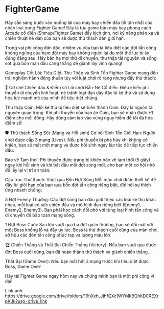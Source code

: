 # FighterGame
Hãy sẵn sàng bước vào buồng lái của máy bay chiến đấu tối tân nhất của nhân loại trong Fighter Game! Đây là tựa game bắn máy bay phong cách Arcade cổ điển (Shmup/Fighter Game) đầy kịch tính, nơi kỹ năng phản xạ và chiến thuật né đạn của bạn sẽ được thử thách đến giới hạn.

Trong vai phi công đơn độc, nhiệm vụ của bạn là tiêu diệt các đợt tấn công không ngừng của hạm đội máy bay không người lái do một thế lực bí ẩn đứng đằng sau. Hãy bắn hạ mọi thứ di chuyển, thu thập tài nguyên và sống sót qua bốn màn đấu căng thẳng để giành lấy vinh quang!

Gameplay Cốt Lõi: Tiêu Diệt, Thu Thập và Sinh Tồn
Fighter Game mang đến trải nghiệm hành động thuần túy với luật chơi rõ ràng nhưng đầy thử thách:

🚀 Cơ chế Chiến đấu & Điểm số
Lối chơi Bắn-Né Cổ điển: Điều khiển phi thuyền di chuyển linh hoạt, né tránh loạt đạn dày đặc từ kẻ thù và sử dụng hỏa lực mạnh mẽ của mình để tiêu diệt chúng.

Thu thập Coin: Mỗi kẻ thù bị tiêu diệt sẽ biến thành Coin. Đây là nguồn tài nguyên quan trọng. Khi phi thuyền của bạn ăn Coin, bạn sẽ nhận được +1 điểm cho mỗi đồng. Hãy dũng cảm lao vào vùng nguy hiểm để tối đa hóa điểm số!

🛡️ Thử thách Sống Sót (Mạng và Hồi sinh)
Cơ hội Sinh Tồn Giới Hạn: Người chơi được cấp 3 mạng (Lives). Nếu phi thuyền bị phá hủy khi không có khiên, bạn sẽ mất một mạng và được hồi sinh ngay lập tức để tiếp tục chiến đấu.

Bảo vệ Tạm thời: Phi thuyền được trang bị khiên bảo vệ tạm thời (5 giây) ngay khi hồi sinh và khi bắt đầu mỗi đợt sóng mới, cho bạn một cơ hội nhỏ để lấy lại vị trí an toàn.

Cấu trúc Thử thách: Vượt qua Bốn Đợt Sóng
Mỗi màn chơi được thiết kế để đẩy lùi giới hạn của bạn qua bốn đợt tấn công riêng biệt, đòi hỏi sự thích ứng nhanh chóng:

3 Đợt Enemy Thường: Các đợt sóng ban đầu giới thiệu các loại kẻ thù khác nhau, mỗi loại có sức chiến đấu và mô hình đạn riêng biệt (Enemy1, Enemy2, Enemy3). Bạn phải học cách đối phó với từng loại hình tấn công và di chuyển để bảo toàn mạng sống.

1 Đợt Boss Cuối: Sau khi vượt qua ba đợt quân thường, bạn sẽ đối mặt với một Boss khổng lồ và đầy uy lực. Boss là thử thách cuối cùng của màn chơi, sở hữu các đòn tấn công phức tạp và lượng máu lớn.

🏆 Chiến Thắng và Thất Bại
Chiến Thắng (Victory): Nếu bạn vượt qua được đợt Boss cuối cùng, bạn đã hoàn thành thử thách và giành chiến thắng.

Thất Bại (Game Over): Nếu bạn mất hết 3 mạng trước khi tiêu diệt được Boss, Game Over!

Hãy tải Fighter Game ngay hôm nay và chứng minh bạn là một phi công vĩ đại!

Link ảnh: https://drive.google.com/drive/folders/19hXxh_JjhfQXc1WYMkBQhKD0REXrpKJk?usp=drive_link
